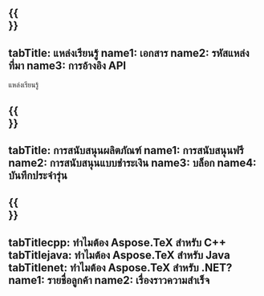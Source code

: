 ﻿---
translation: true
deploy: false
---

{{<section learningresources>}}
---
tabTitle: แหล่งเรียนรู้
name1: เอกสาร
name2: รหัสแหล่งที่มา
name3: การอ้างอิง API
---

แหล่งเรียนรู้

{{<section support>}}
---
tabTitle: การสนับสนุนผลิตภัณฑ์
name1: การสนับสนุนฟรี
name2: การสนับสนุนแบบชำระเงิน
name3: บล็อก
name4: บันทึกประจำรุ่น
---

{{<section why>}}
---
tabTitlecpp: ทำไมต้อง Aspose.TeX สำหรับ C++
tabTitlejava: ทำไมต้อง Aspose.TeX สำหรับ Java
tabTitlenet: ทำไมต้อง Aspose.TeX สำหรับ .NET?
name1: รายชื่อลูกค้า
name2: เรื่องราวความสำเร็จ
---




